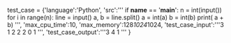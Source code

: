 test_case = {'language':'Python',
 'src':'''
if __name__ == '__main__':
    n = int(input())
    for i in range(n):
        line = input()
        a, b = line.split()
        a = int(a)
        b = int(b)
        print( a + b)
''',
'max_cpu_time':10,
'max_memory':128*1024*1024,
'test_case_input':'''3
1 2
2 2
0 1
''',
'test_case_output':'''3
4
1
''' }